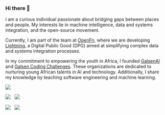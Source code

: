 ### Hi there 👋

I am a curious individual passionate about bridging gaps between places and people. My interests lie in machine intelligence, data and systems integration, and the open-source movement.

Currently, I am part of the team at [OpenFn](https://github.com/OpenFn), where we are developing [Lightning](https://github.com/OpenFn/Lightning), a Digital Public Good (DPG) aimed at simplifying complex data and systems integration processes.

In my commitment to empowering the youth in Africa, I founded [GalsenAI](https://twitter.com/galsenai) and [Galsen Coding Challenges](https://twitter.com/GalsenCoding). These organizations are dedicated to nurturing young African talents in AI and technology. Additionally, I share my knowledge by teaching software engineering and machine learning.

![](http://github-profile-summary-cards.vercel.app/api/cards/profile-details?username=elias-ba&theme=blueberry)

![](http://github-profile-summary-cards.vercel.app/api/cards/repos-per-language?username=elias-ba&theme=blueberry)⠀ ![](http://github-profile-summary-cards.vercel.app/api/cards/most-commit-language?username=elias-ba&theme=blueberry)


![](http://github-profile-summary-cards.vercel.app/api/cards/stats?username=elias-ba&theme=blueberry)⠀ ![](http://github-profile-summary-cards.vercel.app/api/cards/productive-time?username=elias-ba&theme=blueberry&utcOffset=8)
